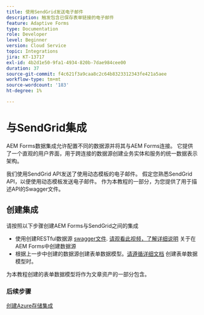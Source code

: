 ```yaml
---
title: 使用SendGrid发送电子邮件
description: 触发包含已保存表单链接的电子邮件
feature: Adaptive Forms
type: Documentation
role: Developer
level: Beginner
version: Cloud Service
topic: Integrations
jira: KT-13717
exl-id: 4b2d1e50-9fa1-4934-820b-7dae984cee00
duration: 37
source-git-commit: f4c621f3a9caa8c2c64b8323312343fe421a5aee
workflow-type: tm+mt
source-wordcount: '183'
ht-degree: 1%

---
```


# 与SendGrid集成

AEM Forms数据集成允许配置不同的数据源并将其与AEM Forms连接。 它提供了一个直观的用户界面，用于跨连接的数据源创建业务实体和服务的统一数据表示架构。

我们使用SendGrid API发送了使用动态模板的电子邮件。 假定您熟悉SendGrid API，以便使用动态模板发送电子邮件。 作为本教程的一部分，为您提供了用于描述API的Swagger文件。

## 创建集成

请按照以下步骤创建AEM Forms与SendGrid之间的集成

* 使用创建RESTful数据源 [swagger文件](./assets/SendGridWithDynamicTemplate.yaml). [请观看此视频，了解详细说明](https://experienceleague.adobe.com/docs/experience-manager-learn/forms/ic-web-channel-tutorial/parttwo.html) 关于在AEM Forms中创建数据源
* 根据上一步中创建的数据源创建表单数据模型。[请遵循详细文档](https://experienceleague.adobe.com/docs/experience-manager-cloud-service/content/forms/integrate/use-form-data-model/create-form-data-models.html) 创建表单数据模型时。

为本教程创建的表单数据模型将作为文章资产的一部分包含。

### 后续步骤

[创建Azure存储集成](./create-fdm.md)
